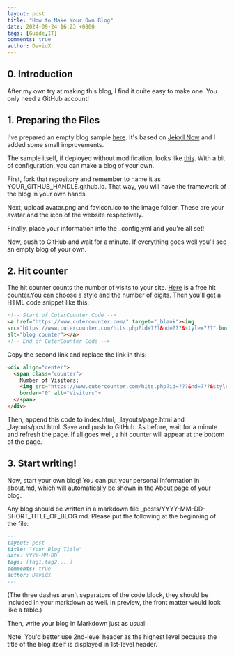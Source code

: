 ```yaml
---
layout: post
title: "How to Make Your Own Blog"
date: 2024-09-24 16:23 +0800
tags: [Guide,IT]
comments: true
author: DavidX
---
```

## 0. Introduction

After my own try at making this blog, I find it quite easy to make one. You only need a GitHub account!

## 1. Preparing the Files

I\'ve prepared an empty blog sample [here](https://github.com/Davidasx/blog-framework-template). It\'s based on [Jekyll Now](https://github.com/barryclark/jekyll-now) and I added some small improvements.

The sample itself, if deployed without modification, looks like [this](https://davidx.us.kg/blog-framework-template/). With a bit of configuration, you can make a blog of your own.

First, fork that repository and remember to name it as YOUR_GITHUB_HANDLE.github.io. That way, you will have the framework of the blog in your own hands.

Next, upload avatar.png and favicon.ico to the image folder. These are your avatar and the icon of the website respectively.

Finally, place your information into the _config.yml and you\'re all set!

Now, push to GitHub and wait for a minute. If everything goes well you\'ll see an empty blog of your own.

## 2. Hit counter

The hit counter counts the number of visits to your site. [Here](https://cutercounter.com) is a free hit counter.You can choose a style and the number of digits. Then you\'ll get a HTML code snippet like this:

```HTML
<!-- Start of CuterCounter Code -->
<a href="https://www.cutercounter.com/" target="_blank"><img 
src="https://www.cutercounter.com/hits.php?id=???&nd=???&style=???" border="0" 
alt="blog counter"></a>
<!-- End of CuterCounter Code -->
```

Copy the second link and replace the link in this:

```HTML
<div align="center">
  <span class="counter">
    Number of Visitors:
    <img src="https://www.cutercounter.com/hits.php?id=???&nd=???&style=???" 
    border="0" alt="Visitors">
  </span>
</div>
```

Then, append this code to index.html, _layouts/page.html and _layouts/post.html. Save and push to GitHub. As before, wait for a minute and refresh the page. If all goes well, a hit counter will appear at the bottom of the page.

## 3. Start writing!

Now, start your own blog! You can put your personal information in about.md, which will automatically be shown in the About page of your blog.

Any blog should be written in a markdown file _posts/YYYY-MM-DD-SHORT_TITLE_OF_BLOG.md. Please put the following at the beginning of the file:

```Markdown
---
layout: post
title: "Your Blog Title"
date: YYYY-MM-DD
tags: [tag1,tag2,...]
comments: true
author: DavidX
---
```

(The three dashes aren\'t separators of the code block, they should be included in your markdown as well. In preview, the front matter would look like a table.)

Then, write your blog in Markdown just as usual!

Note: You\'d better use 2nd-level header as the highest level because the title of the blog itself is displayed in 1st-level header.
